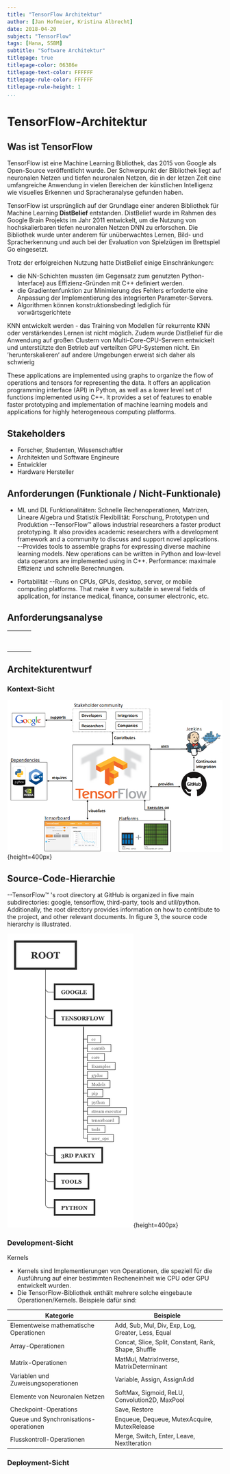 ```yaml
---
title: "TensorFlow Architektur"
author:	[Jan Hofmeier, Kristina	Albrecht]
date: 2018-04-20
subject: "TensorFlow"
tags: [Hana, SSBM]
subtitle: "Software	Architektur"
titlepage: true
titlepage-color: 06386e
titlepage-text-color: FFFFFF
titlepage-rule-color: FFFFFF
titlepage-rule-height: 1
...
```


# TensorFlow-Architektur

## Was ist TensorFlow
TensorFlow ist eine Machine Learning Bibliothek, das 2015 von Google als  Open-Source veröffentlicht wurde. Der Schwerpunkt der Bibliothek liegt auf neuronalen Netzen und tiefen neuronalen Netzen, die in der letzen Zeit eine umfangreiche Anwendung in vielen Bereichen der künstlichen Intelligenz wie visuelles Erkennen und Spracheranalyse gefunden haben. 

TensorFlow ist ursprünglich auf der Grundlage einer anderen Bibliothek für Machine Learning **DistBelief** entstanden. DistBelief wurde im Rahmen des Google Brain Projekts im Jahr 2011 entwickelt, um die Nutzung von hochskalierbaren tiefen neuronalen Netzen DNN zu erforschen. Die Bibliothek wurde unter anderem für unüberwachtes Lernen, Bild- und Spracherkennung und auch bei der Evaluation von Spielzügen im Brettspiel Go eingesetzt.

Trotz der erfolgreichen Nutzung hatte DistBelief einige Einschränkungen:

- die NN-Schichten mussten (im Gegensatz zum genutzten Python-Interface) aus Effizienz-Gründen mit C++ definiert werden. 
- die Gradientenfunktion zur Minimierung des Fehlers erforderte eine Anpassung der Implementierung des integrierten Parameter-Servers. 
- Algorithmen können konstruktionsbedingt lediglich für vorwärtsgerichtete

KNN entwickelt werden - das Training von Modellen für rekurrente KNN oder
verstärkendes Lernen ist nicht möglich. Zudem wurde DistBelief für die Anwendung auf
großen Clustern von Multi-Core-CPU-Servern entwickelt und unterstützte den Betrieb auf
verteilten GPU-Systemen nicht. Ein ’herunterskalieren’ auf andere Umgebungen erweist
sich daher als schwierig

  These	applications are implemented using graphs to organize the flow of operations and tensors for representing the data.	It offers an application programming interface (API) in	Python,	as well	as a lower level set of	functions implemented using	C++. It	provides a set of features to enable faster	prototyping	and	implementation of machine learning models and applications for highly heterogeneous	computing platforms.

## Stakeholders

- Forscher, Studenten, Wissenschaftler
- Architekten und Software Engineure
- Entwickler
- Hardware Hersteller

## Anforderungen (Funktionale / Nicht-Funktionale)

- ML und DL	Funktionalitäten: Schnelle Rechenoperationen, Matrizen,	Lineare	Algebra	und	Statistik
	 Flexibilität:	Forschung, Prototypen und Produktion
	--TensorFlow™ allows industrial researchers a faster product prototyping. It also provides	academic researchers with a	development	framework and a	community to discuss and support novel applications.
	--Provides	tools to assemble graphs for expressing	diverse	machine	learning models. New operations	can	be written in Python and low-level data	operators are implemented using	in C++.
	 Performance: maximale	Effizienz und schnelle Berechnungen. 

- Portabilität
	--Runs	on CPUs, GPUs, desktop,	server,	or mobile computing	platforms. That	make it	very suitable in several fields	of application,	for	instance medical, finance, consumer	electronic,	etc.

## Anforderungsanalyse

|      |      |      |      |
| ---- | ---- | ---- | ---- |
|      |      |      |      |
|      |      |      |      |
|      |      |      |      |
|      |      |      |      |
|      |      |      |      |
|      |      |      |      |
|      |      |      |      |
|      |      |      |      |
|      |      |      |      |



## Architekturentwurf

### Kontext-Sicht

![Dependencies](img/Contextview.png){height=400px}

## Source-Code-Hierarchie
--TensorFlow™ 's root directory	at GitHub is organized in five main	subdirectories:	google,	tensorflow,	third-party, tools and util/python.	Additionally, the root directory provides information on how to	contribute to the project, and other relevant documents. In	figure 3, the source code hierarchy	is illustrated.

![Source-Code-Hierarchie](img/TensorFlowTree.png){height=400px}

###	Development-Sicht



Kernels

- Kernels sind Implementierungen von Operationen, die speziell für die Ausführung auf einer bestimmten Recheneinheit wie CPU oder GPU entwickelt wurden.
- Die TensorFlow-Bibliothek enthält mehrere solche eingebaute Operationen/Kernels. Beispiele dafür sind:

| Kategorie                               | Beispiele                                            |
| --------------------------------------- | ---------------------------------------------------- |
| Elementweise mathematische Operationen  | Add, Sub, Mul, Div, Exp, Log, Greater, Less, Equal   |
| Array-Operationen                       | Concat, Slice, Split, Constant, Rank, Shape, Shuffle |
| Matrix-Operationen                      | MatMul, MatrixInverse, MatrixDeterminant             |
| Variablen und Zuweisungsoperationen     | Variable, Assign, AssignAdd                          |
| Elemente von Neuronalen Netzen          | SoftMax, Sigmoid, ReLU, Convolution2D, MaxPool       |
| Checkpoint-Operations                   | Save, Restore                                        |
| Queue und Synchronisations- operationen | Enqueue, Dequeue, MutexAcquire, MutexRelease         |
| Flusskontroll-Operationen               | Merge, Switch, Enter, Leave, NextIteration           |



###	Deployment-Sicht

